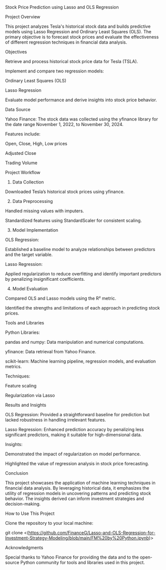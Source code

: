 Stock Price Prediction using Lasso and OLS Regression

Project Overview

This project analyzes Tesla's historical stock data and builds predictive models using Lasso Regression and Ordinary Least Squares (OLS). The primary objective is to forecast stock prices and evaluate the effectiveness of different regression techniques in financial data analysis.

Objectives

Retrieve and process historical stock price data for Tesla (TSLA).

Implement and compare two regression models:

Ordinary Least Squares (OLS)

Lasso Regression

Evaluate model performance and derive insights into stock price behavior.

Data Source

Yahoo Finance: The stock data was collected using the yfinance library for the date range November 1, 2022, to November 30, 2024.

Features include:

Open, Close, High, Low prices

Adjusted Close

Trading Volume

Project Workflow

1. Data Collection

Downloaded Tesla’s historical stock prices using yfinance.

2. Data Preprocessing

Handled missing values with imputers.

Standardized features using StandardScaler for consistent scaling.

3. Model Implementation

OLS Regression:

Established a baseline model to analyze relationships between predictors and the target variable.

Lasso Regression:

Applied regularization to reduce overfitting and identify important predictors by penalizing insignificant coefficients.

4. Model Evaluation

Compared OLS and Lasso models using the R² metric.

Identified the strengths and limitations of each approach in predicting stock prices.

Tools and Libraries

Python Libraries:

pandas and numpy: Data manipulation and numerical computations.

yfinance: Data retrieval from Yahoo Finance.

scikit-learn: Machine learning pipeline, regression models, and evaluation metrics.

Techniques:

Feature scaling

Regularization via Lasso

Results and Insights

OLS Regression: Provided a straightforward baseline for prediction but lacked robustness in handling irrelevant features.

Lasso Regression: Enhanced prediction accuracy by penalizing less significant predictors, making it suitable for high-dimensional data.

Insights:

Demonstrated the impact of regularization on model performance.

Highlighted the value of regression analysis in stock price forecasting.

Conclusion

This project showcases the application of machine learning techniques in financial data analysis. By leveraging historical data, it emphasizes the utility of regression models in uncovering patterns and predicting stock behavior. The insights derived can inform investment strategies and decision-making.

How to Use This Project

Clone the repository to your local machine:

git clone <(https://github.com/FinanceG/Lasso-and-OLS-Regression-for-Investment-Strategy-Modeling/blob/main/FM%20by%20Python.ipynb)>

Acknowledgments

Special thanks to Yahoo Finance for providing the data and to the open-source Python community for tools and libraries used in this project.

